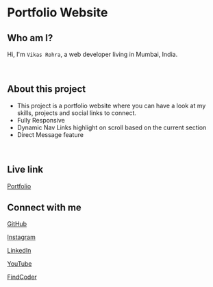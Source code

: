 # Portfolio Website

## Who am I?
Hi, I'm `Vikas Rohra`, a web developer living in Mumbai, India.

<br />

## About this project
 - This project is a portfolio website where you can have a look at my skills, projects and social links to connect.
 - Fully Responsive
 - Dynamic Nav Links highlight on scroll based on the current section
 - Direct Message feature

<br />

## Live link
 [Portfolio](https://vikasrohra.com/)

## Connect with me

[GitHub](https://github.com/vikasrohra)

[Instagram](https://www.instagram.com/imvikasrohra/)

[LinkedIn](https://in.linkedin.com/in/vikas-rohra-1a94a054)

[YouTube](https://www.youtube.com/channel/UCNRDbYxL0A1KFQwt9X0PgSQ)

[FindCoder](https://www.findcoder.io/u/vikasrohra)
